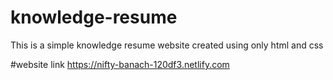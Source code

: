 # knowledge-resume
This is  a simple knowledge resume website created using only html and css

#website link
https://nifty-banach-120df3.netlify.com
